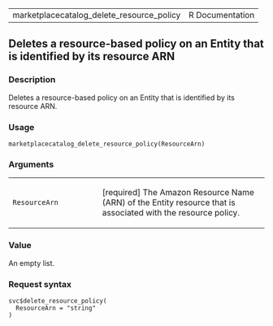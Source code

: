 <table style="width: 100%;">
<tbody>
<tr class="odd">
<td>marketplacecatalog_delete_resource_policy</td>
<td style="text-align: right;">R Documentation</td>
</tr>
</tbody>
</table>

## Deletes a resource-based policy on an Entity that is identified by its resource ARN

### Description

Deletes a resource-based policy on an Entity that is identified by its
resource ARN.

### Usage

    marketplacecatalog_delete_resource_policy(ResourceArn)

### Arguments

<table>
<colgroup>
<col style="width: 35%" />
<col style="width: 65%" />
</colgroup>
<tbody>
<tr class="odd">
<td><code
id="marketplacecatalog_delete_resource_policy_:_ResourceArn">ResourceArn</code></td>
<td><p>[required] The Amazon Resource Name (ARN) of the Entity resource
that is associated with the resource policy.</p></td>
</tr>
</tbody>
</table>

### Value

An empty list.

### Request syntax

    svc$delete_resource_policy(
      ResourceArn = "string"
    )
